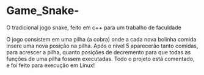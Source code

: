 # Game_Snake-
O tradicional jogo snake, feito em c++ para um trabalho de faculdade

O jogo consistem em uma pilha (a cobra) onde a cada nova bolinha comida insere uma nova posição na pilha.
Após o nível 5 aparecerão tanto comidas, para acrescer a pilha, quanto posições de decremento para que todas as funções de uma pilha fossem executadas. Todo o projeto está comentado, e foi feito para execução em Linux!
